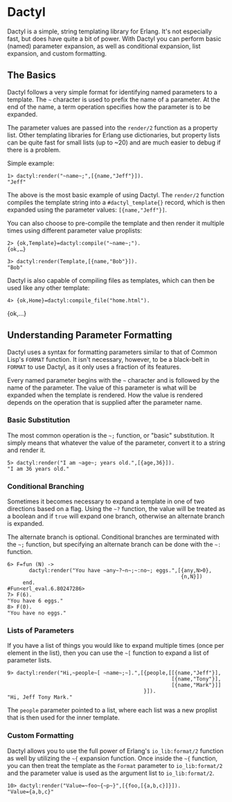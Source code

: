 # Dactyl

Dactyl is a simple, string templating library for Erlang. It's not especially fast, but does have quite a bit of power. With Dactyl you can perform basic (named) parameter expansion, as well as conditional expansion, list expansion, and custom formatting.

## The Basics

Dactyl follows a very simple format for identifying named parameters to a template. The `~` character is used to prefix the name of a parameter. At the end of the name, a term operation specifies how the parameter is to be expanded. 

The parameter values are passed into the `render/2` function as a property list. Other templating libraries for Erlang use dictionaries, but property lists can be quite fast for small lists (up to ~20) and are much easier to debug if there is a problem.

Simple example:

	1> dactyl:render("~name~;",[{name,"Jeff"}]).
	"Jeff"

The above is the most basic example of using Dactyl. The `render/2` function compiles the template string into a `#dactyl_template{}` record, which is then expanded using the parameter values: `[{name,"Jeff"}]`. 

You can also choose to pre-compile the template and then render it multiple times using different parameter value proplists:

	2> {ok,Template}=dactyl:compile("~name~;").
	{ok,…}

	3> dactyl:render(Template,[{name,"Bob"}]).
	"Bob"

Dactyl is also capable of compiling files as templates, which can then be used like any other template:

	4> {ok,Home}=dactyl:compile_file("home.html").
   {ok,…}

## Understanding Parameter Formatting

Dactyl uses a syntax for formatting parameters similar to that of Common Lisp's `FORMAT` function. It isn't necessary, however, to be a black-belt in `FORMAT` to use Dactyl, as it only uses a fraction of its features.

Every named parameter begins with the `~` character and is followed by the name of the parameter. The value of this parameter is what will be expanded when the template is rendered. How the value is rendered depends on the operation that is supplied after the parameter name.

### Basic Substitution

The most common operation is the `~;` function, or "basic" substitution. It simply means that whatever the value of the parameter, convert it to a string and render it.

	5> dactyl:render("I am ~age~; years old.",[{age,36}]).
	"I am 36 years old."

### Conditional Branching

Sometimes it becomes necessary to expand a template in one of two directions based on a flag. Using the `~?` function, the value will be treated as a boolean and if `true` will expand one branch, otherwise an alternate branch is expanded.

The alternate branch is optional. Conditional branches are terminated with the `~;` function, but specifying an alternate branch can be done with the `~:` function.

	6> F=fun (N) -> 
	       dactyl:render("You have ~any~?~n~;~:no~; eggs.",[{any,N>0},
	                                                        {n,N}]) 
	     end.
	#Fun<erl_eval.6.80247286>
	7> F(6).
	"You have 6 eggs."
	8> F(0).
	"You have no eggs."

### Lists of Parameters

If you have a list of things you would like to expand multiple times (once per element in the list), then you can use the `~[` function to expand a list of parameter lists.

	9> dactyl:render("Hi,~people~[ ~name~;~].",[{people,[[{name,"Jeff"}],	                                                     [{name,"Tony"}],	                                                     [{name,"Mark"}]]
	                                            }]).
	"Hi, Jeff Tony Mark."

The `people` parameter pointed to a list, where each list was a new proplist that is then used for the inner template.

### Custom Formatting

Dactyl allows you to use the full power of Erlang's `io_lib:format/2` function as well by utilizing the `~{` expansion function. Once inside the `~{` function, you can then treat the template as the `Format` parameter to `io_lib:format/2` and the parameter value is used as the argument list to `io_lib:format/2`.

	10> dactyl:render("Value=~foo~{~p~}",[{foo,[{a,b,c}]}]).
	"Value={a,b,c}"

